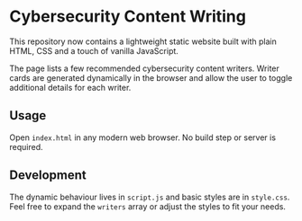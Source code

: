 # Cybersecurity Content Writing

This repository now contains a lightweight static website built with plain HTML, CSS and a touch of vanilla JavaScript.

The page lists a few recommended cybersecurity content writers. Writer cards are generated dynamically in the browser and allow the user to toggle additional details for each writer.

## Usage

Open `index.html` in any modern web browser. No build step or server is required.

## Development

The dynamic behaviour lives in `script.js` and basic styles are in `style.css`. Feel free to expand the `writers` array or adjust the styles to fit your needs.
